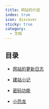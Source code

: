 ```yaml
---
title: 网站的介绍
index: true
icon: discover
sticky: true
category:
  - 文档
---
```


## 目录
- [网站的更新日志](intro.md)

- [建站小记](dialog.md)

- [密码功能](encrypt.md)

- [小恐龙](/src/Things/dino.html)